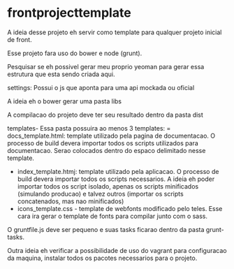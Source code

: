 # frontprojecttemplate

A ideia desse projeto eh servir como template para qualquer projeto inicial de front.

Esse projeto fara uso do bower e node (grunt).

Pesquisar se eh possivel gerar meu proprio yeoman para gerar essa estrutura que esta sendo criada aqui.

settings: Possui o js que aponta para uma api mockada ou oficial

A ideia eh o bower gerar uma pasta libs

A compilacao do projeto deve ter seu resultado dentro da pasta dist

templates- Essa pasta possuira ao menos 3 templates:
= docs_template.html: template utilizado pela pagina de documentacao. O processo de build devera importar todos os scripts utilizados para documentacao. Serao colocados dentro do espaco delimitado nesse template.
- index_template.htmj: template utilizado pela aplicacao. O processo de build devera importar todos os scripts necessarios. A ideia eh poder importar todos os script isolado, apenas os scripts minificados (simulando producao) e talvez outros (importar os scripts concatenados, mas nao minificados)
- icons_template.css - template de webfonts modificado pelo teles. Esse cara ira gerar o template de fonts para compilar junto com o sass.

O gruntfile.js deve ser pequeno e suas tasks ficarao dentro da pasta grunt-tasks.

Outra ideia eh verificar a possibilidade de uso do vagrant para configuracao da maquina, instalar todos os pacotes necessarios para o projeto.